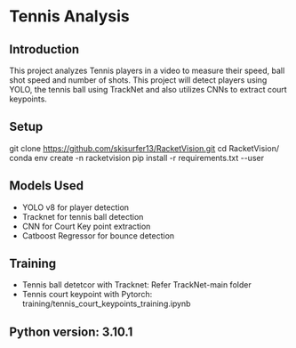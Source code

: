 
# Tennis Analysis

## Introduction
This project analyzes Tennis players in a video to measure their speed, ball shot speed and number of shots. This project will detect players using YOLO, the tennis ball using TrackNet and also utilizes CNNs to extract court keypoints.

## Setup
git clone https://github.com/skisurfer13/RacketVision.git
cd RacketVision/
conda env create -n racketvision
pip install -r requirements.txt --user


## Models Used
* YOLO v8 for player detection
* Tracknet for tennis ball detection
* CNN for Court Key point extraction 
* Catboost Regressor for bounce detection

## Training
* Tennis ball detetcor with Tracknet: Refer TrackNet-main folder
* Tennis court keypoint with Pytorch: training/tennis_court_keypoints_training.ipynb

## Python version: 3.10.1
